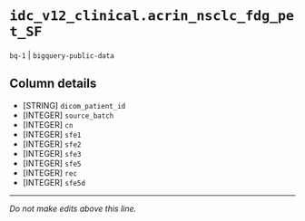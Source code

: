 # `idc_v12_clinical.acrin_nsclc_fdg_pet_SF`
`bq-1` | `bigquery-public-data`

## Column details
* [STRING]    `dicom_patient_id`
* [INTEGER]   `source_batch`
* [INTEGER]   `cn`
* [INTEGER]   `sfe1`
* [INTEGER]   `sfe2`
* [INTEGER]   `sfe3`
* [INTEGER]   `sfe5`
* [INTEGER]   `rec`
* [INTEGER]   `sfe5d`

-------------------------------------------------------------------------------
*Do not make edits above this line.*
